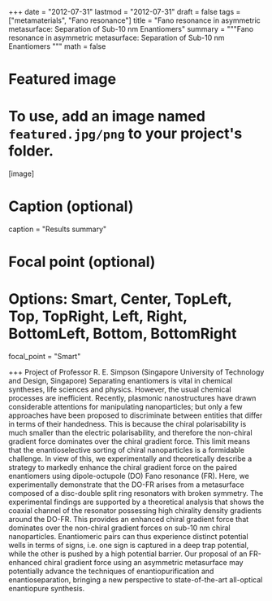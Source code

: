 
+++
date = "2012-07-31"
lastmod = "2012-07-31"
draft = false
tags = ["metamaterials", "Fano resonance"]
title = "Fano resonance in asymmetric metasurface: Separation of Sub-10 nm Enantiomers"
summary = """Fano resonance in asymmetric metasurface: Separation of Sub-10 nm Enantiomers
"""
math = false

# Featured image
# To use, add an image named `featured.jpg/png` to your project's folder. 
[image]
  # Caption (optional)
  caption = "Results summary"
  
  # Focal point (optional)
  # Options: Smart, Center, TopLeft, Top, TopRight, Left, Right, BottomLeft, Bottom, BottomRight
  focal_point = "Smart"

+++
Project of Professor R. E. Simpson (Singapore University of Technology and Design, Singapore) 
‎Separating enantiomers is vital in chemical syntheses, life sciences and physics. However, the usual chemical processes are inefficient.  Recently, plasmonic nanostructures have drawn considerable attentions for manipulating nanoparticles; but only a few approaches have been proposed to discriminate between entities that differ in terms of their handedness. This is because the chiral polarisability is much smaller than the electric polarisability, and therefore the non-chiral gradient force dominates over the chiral gradient force. This limit means that the enantioselective sorting of chiral nanoparticles is a formidable challenge. In view of this, we experimentally and theoretically describe a strategy to markedly enhance the chiral gradient force on the paired enantiomers using dipole-octupole (DO) Fano resonance (FR). Here, we experimentally demonstrate that the DO-FR arises from a metasurface composed of a disc-double split ring resonators with broken symmetry. The experimental findings are supported by a theoretical analysis that shows the coaxial channel of the resonator possessing high chirality density gradients around the DO-FR. This provides an enhanced chiral gradient force that dominates over the non-chiral gradient forces on sub-10 nm chiral nanoparticles. Enantiomeric pairs can thus experience distinct potential wells in terms of signs, i.e. one sign is captured in a deep trap potential, while the other is pushed by a high potential barrier. Our proposal of an FR-enhanced chiral gradient force using an asymmetric metasurface may potentially advance the techniques of enantiopurification and enantioseparation, bringing a new perspective to state-of-the-art all-optical enantiopure synthesis. 
